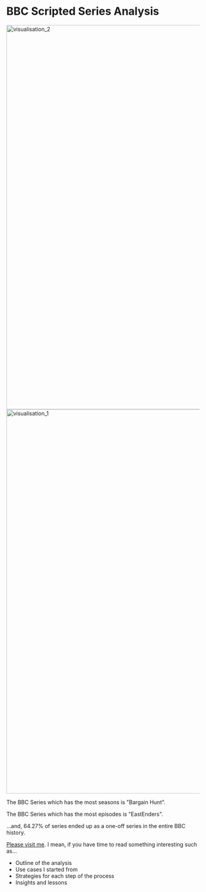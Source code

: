 # BBC Scripted Series Analysis

<img width="1000" alt="visualisation_2" src="https://github.com/amverever/bbc-scripted-series-analysis/assets/139330792/47af36b1-83a6-4124-9acb-73f5b332b214">

<img width="1000" alt="visualisation_1" src="https://github.com/amverever/bbc-scripted-series-analysis/assets/139330792/b6588207-b3fd-42e4-95a7-3d64e00e7c3d">

The BBC Series which has the most seasons is "Bargain Hunt".

The BBC Series which has the most episodes is "EastEnders".

...and, 64.27% of series ended up as a one-off series in the entire BBC history.

[Please visit me](https://medium.com/@forsomeregion/week-3-exploratory-data-analysis-with-spreadsheet-python-and-sql-f1265030701f). I mean, if you have time to read something interesting such as...
* Outline of the analysis
* Use cases I started from
* Strategies for each step of the process
* Insights and lessons
